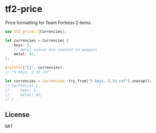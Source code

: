 # tf2-price

Price formatting for Team Fortress 2 items.

```rs
use tf2_price::{Currencies};

let currencies = Currencies {
    keys: 5,
    // metal values are counted in weapons
    metal: 42,
};

println!("{}", currencies);
// "5 keys, 2.33 ref"

let currencies = Currencies::try_from("5 keys, 2.33 ref").unwrap();
// Currencies {
//     keys: 5,
//     metal: 42,
// }
```

## License

MIT